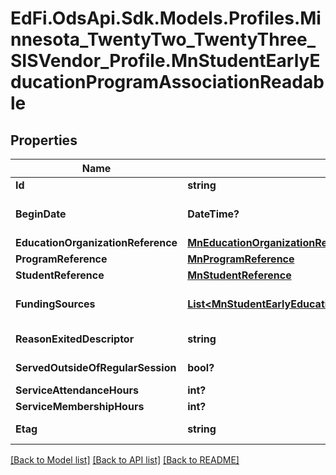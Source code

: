 # EdFi.OdsApi.Sdk.Models.Profiles.Minnesota_TwentyTwo_TwentyThree_SISVendor_Profile.MnStudentEarlyEducationProgramAssociationReadable
## Properties

Name | Type | Description | Notes
------------ | ------------- | ------------- | -------------
**Id** | **string** |  | [optional] 
**BeginDate** | **DateTime?** | The earliest date the student is involved with the program. Typically, this is the date the student becomes eligible for the program. | 
**EducationOrganizationReference** | [**MnEducationOrganizationReference**](MnEducationOrganizationReference.md) |  | 
**ProgramReference** | [**MnProgramReference**](MnProgramReference.md) |  | 
**StudentReference** | [**MnStudentReference**](MnStudentReference.md) |  | 
**FundingSources** | [**List&lt;MnStudentEarlyEducationProgramAssociationFundingSourceReadable&gt;**](MnStudentEarlyEducationProgramAssociationFundingSourceReadable.md) | An unordered collection of studentEarlyEducationProgramAssociationFundingSources. Funding source. | [optional] 
**ReasonExitedDescriptor** | **string** | The reason the child left the Program within a school or district. | [optional] 
**ServedOutsideOfRegularSession** | **bool?** | Indicates whether the Student received services during the summer session or between sessions. | [optional] 
**ServiceAttendanceHours** | **int?** | Indicates a student&#39;s service attendance hours. | [optional] 
**ServiceMembershipHours** | **int?** | Indicates a student&#39;s service membership hours. | [optional] 
**Etag** | **string** | A unique system-generated value that identifies the version of the resource. | [optional] 

[[Back to Model list]](../README.md#documentation-for-models) [[Back to API list]](../README.md#documentation-for-api-endpoints) [[Back to README]](../README.md)

